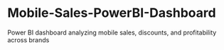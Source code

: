 # Mobile-Sales-PowerBI-Dashboard
Power BI dashboard analyzing mobile sales, discounts, and profitability across brands

